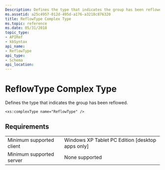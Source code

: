 ```yaml
---
Description: Defines the type that indicates the group has been reflowed.
ms.assetid: a25c4957-012d-495d-a176-a3218c876320
title: ReflowType Complex Type
ms.topic: reference
ms.date: 05/31/2018
topic_type: 
- APIRef
- kbSyntax
api_name: 
- ReflowType
api_type: 
- Schema
api_location: 
---
```


# ReflowType Complex Type

Defines the type that indicates the group has been reflowed.

``` syntax
<xs:complexType name="ReflowType" />
```

## Requirements



|                                     |                                                               |
|-------------------------------------|---------------------------------------------------------------|
| Minimum supported client<br/> | Windows XP Tablet PC Edition \[desktop apps only\]<br/> |
| Minimum supported server<br/> | None supported<br/>                                     |



 

 




